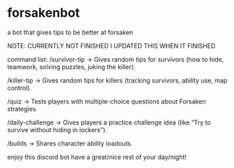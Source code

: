 # forsakenbot
a bot that gives tips to be better at forsaken

NOTE:  CURRENTLY NOT FINISHED I UPDATED THIS WHEN IT FINISHED

command list:
/survivor-tip → Gives random tips for survivors (how to hide, teamwork, solving puzzles, juking the killer).

/killer-tip → Gives random tips for killers (tracking survivors, ability use, map control).

/quiz → Tests players with multiple-choice questions about Forsaken strategies.

/daily-challenge → Gives players a practice challenge idea (like “Try to survive without hiding in lockers”).

/builds → Shares character ability loadouts.


enjoy this discord bot have a great/nice rest of your day/night!
